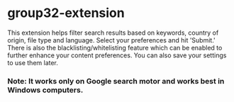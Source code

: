# group32-extension
This extension helps filter search results based on keywords, country of origin, file type and language. Select your preferences and hit 'Submit.' 
There is also the blacklisting/whitelisting feature which can be enabled to further enhance your content preferences. 
You can also save your settings to use them later. 

### Note: It works only on Google search motor and works best in Windows computers.
